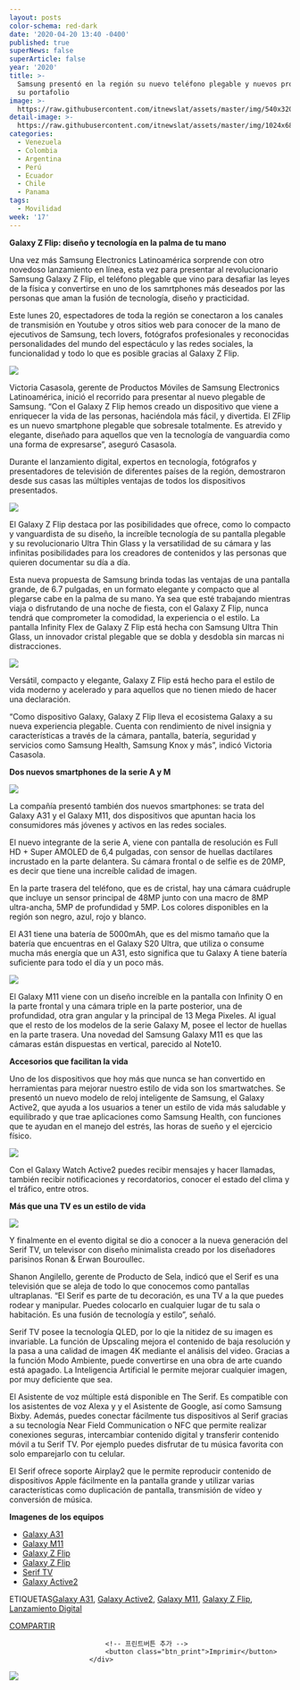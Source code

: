 ```yaml
---
layout: posts
color-schema: red-dark
date: '2020-04-20 13:40 -0400'
published: true
superNews: false
superArticle: false
year: '2020'
title: >-
  Samsung presentó en la región su nuevo teléfono plegable y nuevos productos de
  su portafolio
image: >-
  https://raw.githubusercontent.com/itnewslat/assets/master/img/540x320/Samsung-Z-Flix-p.jpg
detail-image: >-
  https://raw.githubusercontent.com/itnewslat/assets/master/img/1024x680/Samsung-Z-Flix-g.jpg
categories:
  - Venezuela
  - Colombia
  - Argentina
  - Perú
  - Ecuador
  - Chile
  - Panama
tags:
  - Movilidad
week: '17'
---
```

**Galaxy Z Flip: diseño y tecnología en la palma de tu mano**

Una vez más Samsung Electronics Latinoamérica sorprende con otro novedoso lanzamiento en línea, esta vez para presentar al revolucionario Samsung Galaxy Z Flip, el teléfono plegable que vino para desafiar las leyes de la física y convertirse en uno de los samrtphones más deseados por las personas que aman la fusión de tecnología, diseño y practicidad.

Este lunes 20, espectadores de toda la región se conectaron a los canales de transmisión en Youtube y otros sitios web para conocer de la mano de ejecutivos de Samsung, tech lovers, fotógrafos profesionales y reconocidas personalidades del mundo del espectáculo y las redes sociales, la funcionalidad y todo lo que es posible gracias al Galaxy Z Flip.

![](https://img.global.news.samsung.com/latin/wp-content/uploads/2020/04/Victoria-Casasola-Gerente-de-productos-presento-el-celular-Pleagble-ZFlip-602x408.jpg)

Victoria Casasola, gerente de Productos Móviles de Samsung Electronics Latinoamérica, inició el recorrido para presentar al nuevo plegable de Samsung. “Con el Galaxy Z Flip hemos creado un dispositivo que viene a enriquecer la vida de las personas, haciéndola más fácil, y divertida. El ZFlip es un nuevo smartphone plegable que sobresale totalmente. Es atrevido y elegante, diseñado para aquellos que ven la tecnología de vanguardia como una forma de expresarse”, aseguró Casasola.

Durante el lanzamiento digital, expertos en tecnología, fotógrafos y presentadores de televisión de diferentes países de la región, demostraron desde sus casas las múltiples ventajas de todos los dispositivos presentados.

![](https://img.global.news.samsung.com/latin/wp-content/uploads/2020/04/Sheldry-Saez-muestra-el-ladi-fashion-del-ZFlip-551x408.jpg)

El Galaxy Z Flip destaca por las posibilidades que ofrece, como lo compacto y vanguardista de su diseño, la increíble tecnología de su pantalla plegable y su revolucionario Ultra Thin Glass y la versatilidad de su cámara y las infinitas posibilidades para los creadores de contenidos y las personas que quieren documentar su día a día.

Esta nueva propuesta de Samsung brinda todas las ventajas de una pantalla grande, de 6.7 pulgadas, en un formato elegante y compacto que al plegarse cabe en la palma de su mano. Ya sea que esté trabajando mientras viaja o disfrutando de una noche de fiesta, con el Galaxy Z Flip, nunca tendrá que comprometer la comodidad, la experiencia o el estilo. La pantalla Infinity Flex de Galaxy Z Flip está hecha con Samsung Ultra Thin Glass, un innovador cristal plegable que se dobla y desdobla sin marcas ni distracciones.

![](https://img.global.news.samsung.com/latin/wp-content/uploads/2020/04/Maria-Pepio-Foto-2-e1587400712150-306x408.jpg)

Versátil, compacto y elegante, Galaxy Z Flip está hecho para el estilo de vida moderno y acelerado y para aquellos que no tienen miedo de hacer una declaración.

“Como dispositivo Galaxy, Galaxy Z Flip lleva el ecosistema Galaxy a su nueva experiencia plegable. Cuenta con rendimiento de nivel insignia y características a través de la cámara, pantalla, batería, seguridad y servicios como Samsung Health, Samsung Knox y más”, indicó Victoria Casasola.

**Dos nuevos smartphones de la serie A y M**

![](https://img.global.news.samsung.com/latin/wp-content/uploads/2020/04/Diana-Moreno-presento-los-modelos-Galaxy-A31-y-M11.-643x408.jpg)

La compañía presentó también dos nuevos smartphones: se trata del Galaxy A31 y el Galaxy M11, dos dispositivos que apuntan hacia los consumidores más jóvenes y activos en las redes sociales.

El nuevo integrante de la serie A, viene con pantalla de resolución es Full HD + Super AMOLED de 6,4 pulgadas, con sensor de huellas dactilares incrustado en la parte delantera. Su cámara frontal o de selfie es de 20MP, es decir que tiene una increíble calidad de imagen.

En la parte trasera del teléfono, que es de cristal, hay una cámara cuádruple que incluye un sensor principal de 48MP junto con una macro de 8MP ultra-ancha, 5MP de profundidad y 5MP.  Los colores disponibles en la región son negro, azul, rojo y blanco. 

El A31 tiene una batería de 5000mAh, que es del mismo tamaño que la batería que encuentras en el Galaxy S20 Ultra, que utiliza o consume mucha más energía que un A31, esto significa que tu Galaxy A tiene batería suficiente para todo el día y un poco más. 

![](https://img.global.news.samsung.com/latin/wp-content/uploads/2020/04/SM-M115F_005_L-Perspective_Blue-612x408.png)

El Galaxy M11 viene con un diseño increíble en la pantalla con Infinity O en la parte frontal y una cámara triple en la parte posterior, una de profundidad, otra gran angular y la principal de 13 Mega Pixeles. Al igual que  el resto de los modelos de la serie Galaxy M, posee el lector de huellas en la parte trasera. Una novedad del Samsung Galaxy M11 es que las cámaras están dispuestas en vertical, parecido al Note10.

**Accesorios que facilitan la vida**

Uno de los dispositivos que hoy más que nunca se han convertido en herramientas para mejorar nuestro estilo de vida son los smartwatches. Se presentó un nuevo modelo de reloj inteligente de Samsung, el Galaxy Active2, que ayuda a los usuarios a tener un estilo de vida más saludable y equilibrado y que trae aplicaciones como Samsung Health, con funciones que te ayudan en el manejo del estrés, las horas de sueño y el ejercicio físico.  

![](https://img.global.news.samsung.com/latin/wp-content/uploads/2020/04/Galaxy-Watch-Active2_01-1-816x408.jpg)

Con el Galaxy Watch Active2 puedes recibir mensajes y hacer llamadas, también recibir notificaciones y recordatorios, conocer el estado del clima y el tráfico, entre otros.

**Más que una TV es un estilo de vida**

![](https://img.global.news.samsung.com/latin/wp-content/uploads/2020/04/Samsung-SERIF-TV-2-345x408.jpg)

Y finalmente en el evento digital se dio a conocer a la nueva generación del Serif TV, un televisor con diseño minimalista creado por los diseñadores parisinos Ronan & Erwan Bouroullec. 

Shanon Angilello, gerente de Producto de Sela, indicó que el Serif es una televisión que se aleja de todo lo que conocemos como pantallas ultraplanas. “El Serif es parte de tu decoración, es una TV a la que puedes rodear y manipular.  Puedes colocarlo en cualquier lugar de tu sala o habitación. Es una fusión de tecnología y estilo”, señaló.

Serif TV posee la tecnología QLED, por lo qie la nitidez de su imagen es invariable. La función de Upscaling mejora el contenido de baja resolución y la pasa a una calidad de imagen 4K mediante el análisis del video. Gracias a la función Modo Ambiente, puede convertirse en una obra de arte cuando está apagado. La Inteligencia Artificial le permite mejorar cualquier imagen, por muy deficiente que sea.

El Asistente de voz múltiple está disponible en The Serif. Es compatible con los asistentes de voz  Alexa y y el Asistente de Google, así como Samsung Bixby. Además, puedes conectar fácilmente tus dispositivos al Serif gracias a su tecnología Near Field Communication o NFC que permite realizar conexiones seguras, intercambiar contenido digital y transferir contenido móvil a tu Serif TV. Por ejemplo puedes disfrutar de tu música favorita con solo emparejarlo con tu celular. 

El Serif ofrece soporte Airplay2 que le permite reproducir contenido de dispositivos Apple fácilmente en la pantalla grande y utilizar varias características como duplicación de pantalla, transmisión de vídeo y conversión de música.

**Imagenes de los equipos**

<div class="list_img clearfix">
    <ul>
        	      <li><a href="https://news.samsung.com/latin/wp-content/themes/sw_newsroom/download.php?id=tRAYymB8Q9YRIFXUdxL%2Bfw%3D%3D" title="Descargar Imagen" onclick="gtag('config', 'UA-126121754-1', {'page_path':'/latin/download/008_galaxya31_black_front.jpg'});">
            <div class="img_wrap" style="background-image:url(https://img.global.news.samsung.com/latin/wp-content/uploads/2020/04/008_galaxya31_black_front-612x408.jpg);background-size:auto 100%;background-repeat:no-repeat;background-position:center;background-color:#FFFF;"></div>
            <div class="img_name"><span>Galaxy A31</span></div>
            </a>
        </li>
        	      <li><a href="https://news.samsung.com/latin/wp-content/themes/sw_newsroom/download.php?id=Akaz6iA5YsCkF8h%2FCMOEYQ%3D%3D" title="Descargar Imagen" onclick="gtag('config', 'UA-126121754-1', {'page_path':'/latin/download/SM-M115F_005_L-Perspective_Blue.png'});">
            <div class="img_wrap" style="background-image:url(https://img.global.news.samsung.com/latin/wp-content/uploads/2020/04/SM-M115F_005_L-Perspective_Blue-612x408.png);background-size:auto 100%;background-repeat:no-repeat;background-position:center;background-color:#FFFF;"></div>
            <div class="img_name"><span>Galaxy M11</span></div>
            </a>
        </li>
        	      <li><a href="https://news.samsung.com/latin/wp-content/themes/sw_newsroom/download.php?id=y2zg2ZS260qb%2B13fRu%2BoEA%3D%3D" title="Descargar Imagen" onclick="gtag('config', 'UA-126121754-1', {'page_path':'/latin/download/galaxy-z-flip_all-color_combination2.jpg'});">
            <div class="img_wrap" style="background-image:url(https://img.global.news.samsung.com/latin/wp-content/uploads/2020/04/galaxy-z-flip_all-color_combination2-725x408.jpg);background-size:auto 100%;background-repeat:no-repeat;background-position:center;background-color:#FFFF;"></div>
            <div class="img_name"><span>Galaxy Z Flip</span></div>
            </a>
        </li>
        	      <li><a href="https://news.samsung.com/latin/wp-content/themes/sw_newsroom/download.php?id=eE522hKEuGtsAJvCuKztkg%3D%3D" title="Descargar Imagen" onclick="gtag('config', 'UA-126121754-1', {'page_path':'/latin/download/galaxy-z-flip_mirror-purple_combination1.jpg'});">
            <div class="img_wrap" style="background-image:url(https://img.global.news.samsung.com/latin/wp-content/uploads/2020/04/galaxy-z-flip_mirror-purple_combination1-725x408.jpg);background-size:auto 100%;background-repeat:no-repeat;background-position:center;background-color:#FFFF;"></div>
            <div class="img_name"><span>Galaxy Z Flip</span></div>
            </a>
        </li>
        	      <li><a href="https://news.samsung.com/latin/wp-content/themes/sw_newsroom/download.php?id=RyPfaubWR9nRBvYuvdK3Ng%3D%3D" title="Descargar Imagen" onclick="gtag('config', 'UA-126121754-1', {'page_path':'/latin/download/Samsung-SERIF-TV-2.jpg'});">
            <div class="img_wrap" style="background-image:url(https://img.global.news.samsung.com/latin/wp-content/uploads/2020/04/Samsung-SERIF-TV-2-345x408.jpg);background-size:auto 100%;background-repeat:no-repeat;background-position:center;background-color:#FFFF;"></div>
            <div class="img_name"><span>Serif TV</span></div>
            </a>
        </li>
        	      <li><a href="https://news.samsung.com/latin/wp-content/themes/sw_newsroom/download.php?id=TtChP2UlhDXuIvUkQ84B4w%3D%3D" title="Descargar Imagen" onclick="gtag('config', 'UA-126121754-1', {'page_path':'/latin/download/Galaxy-Watch-Active2_01-1.jpg'});">
            <div class="img_wrap" style="background-image:url(https://img.global.news.samsung.com/latin/wp-content/uploads/2020/04/Galaxy-Watch-Active2_01-1-816x408.jpg);background-size:auto 100%;background-repeat:no-repeat;background-position:center;background-color:#FFFF;"></div>
            <div class="img_name"><span>Galaxy Active2</span></div>
            </a>
        </li>
            </ul>
    </div>

 <div class="top_area clearfix">
                            <div class="meta">
                                <p class="hash"><span class="title">ETIQUETAS</span><a href="https://news.samsung.com/latin/tag/galaxy-a31" rel="tag">Galaxy A31</a>, <a href="https://news.samsung.com/latin/tag/galaxy-active2" rel="tag">Galaxy Active2</a>, <a href="https://news.samsung.com/latin/tag/galaxy-m11" rel="tag">Galaxy M11</a>, <a href="https://news.samsung.com/latin/tag/galaxy-z-flip" rel="tag">Galaxy Z Flip</a>, <a href="https://news.samsung.com/latin/tag/lanzamiento-digital" rel="tag">Lanzamiento Digital</a></p>
                            </div>
                              <a href="#" class="btn_share">COMPARTIR</a>

                            <!-- 프린트버튼 추가 -->
                            <button class="btn_print">Imprimir</button>
                        </div>

<img src="https://tracker.metricool.com/c3po.jpg?hash=56f88a41e39ab42c063cc51676587a04"/>
